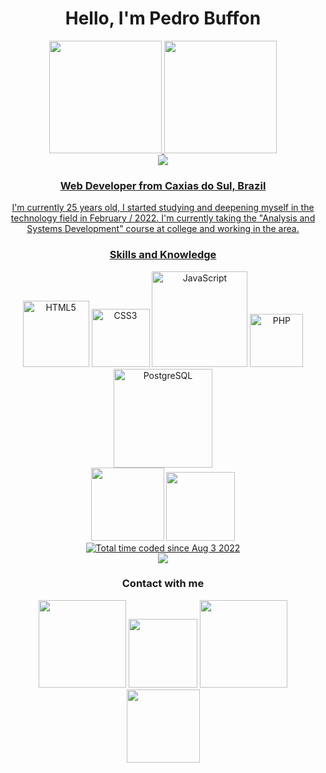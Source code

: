 <div align="center">
    <h1>Hello, I'm Pedro Buffon</h1>
<div align="center">
  <a href="https://github.com/pedrobuffon">
  <img height="180em" src="https://github-readme-stats.vercel.app/api?username=pedrobuffon&show_icons=true&theme=dark&include_all_commits=true&count_private=true"/>
  <img height="180em" src="https://github-readme-stats.vercel.app/api/top-langs/?username=pedrobuffon&layout=compact&theme=dark"/>
</div>
    <img src="https://komarev.com/ghpvc/?username=pedrobuffon&color=brightgreen">    
    <h3> Web Developer from Caxias do Sul, Brazil</h3>
    <p>I'm currently 25 years old, I started studying and deepening myself in the technology field in February / 2022. I'm currently taking the "Analysis and Systems Development" course at college and working in the area.</p> 
    <h3>Skills and Knowledge</h3>
    <a href="https://www.w3schools.com/html/"><img width="106" alt="HTML5" src="https://img.shields.io/badge/HTML5-E34F26?style=for-the-badge&logo=html5&logoColor=white"></a>
    <a href="https://www.w3schools.com/css/"><img width="93" alt="CSS3" src="https://img.shields.io/badge/CSS3-1572B6?style=for-the-badge&logo=css3&logoColor=white"></a>
    <a href="https://developer.mozilla.org/pt-BR/docs/Web/JavaScript"><img width="153" alt="JavaScript" src="https://img.shields.io/badge/JavaScript-323330?style=for-the-badge&logo=javascript&logoColor=F7DF1E"></a>
    <a href="https://www.php.net/"><img width="85" alt="PHP" src="https://img.shields.io/badge/PHP-777BB4?style=for-the-badge&logo=php&logoColor=white"></a>
    <a href="https://www.postgresql.org/"><img width="158" alt="PostgreSQL" src="https://img.shields.io/badge/PostgreSQL-316192?style=for-the-badge&logo=postgresql&logoColor=white"></a><br>
    <a href="https://www.apache.org/"><img src="https://img.shields.io/badge/Apache-D22128?style=for-the-badge&logo=Apache&logoColor=white" width="117px"></a>
    <a href="https://www.nginx.com/"><img src="https://img.shields.io/badge/Nginx-009639?style=for-the-badge&logo=nginx&logoColor=white" width="110px"></a></br>
    <! -- -->
    <a href="https://wakatime.com/@2ec9615c-defa-44a9-8fb9-545ab3a8454c"><img src="https://wakatime.com/badge/user/2ec9615c-defa-44a9-8fb9-545ab3a8454c.svg" alt="Total time coded since Aug 3 2022" /></a><br>
    <a href="https://visualstudio.microsoft.com"><img src="https://img.shields.io/badge/Visual%20Studio%20Code-0078d7.svg"?style=for-the-badge&logo=visual-studio-code&logoColor=white></a>
    <h3>Contact with me</h3>
     <a href="https://www.linkedin.com/in/pedro-buffon-26261a15b"><img src="https://img.shields.io/badge/LinkedIn-0077B5?style=for-the-badge&logo=linkedin&logoColor=white" width="140px"></a>
     <a href="mailto: henriquebuffon@gmail.com"><img src="https://img.shields.io/badge/Gmail-D14836?style=for-the-badge&logo=gmail&logoColor=white" width="110px"></a>
     <a href="https://www.facebook.com/pedro.h.buffon/"><img src="https://img.shields.io/badge/Facebook-1877F2?style=for-the-badge&logo=facebook&logoColor=white" width="140px"></a>
     <a href="https://www.reddit.com/user/pedrobuffon"><img src="https://img.shields.io/badge/Reddit-FF4500?style=for-the-badge&logo=reddit&logoColor=white" width="117px"></a></br
</div>
<br>
